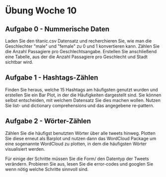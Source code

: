 # Übung Woche 10

## Aufgabe 0 - Nummerische Daten

Laden Sie den titanic.csv Datensatz und recherchieren Sie, wie man die Geschlechter "male" und "female" zu 0 und 1
konvertieren kann. Zählen Sie die Anzahl Passagiere pro Geschlechtsangabe. Erstellen Sie anschließend eine Tabelle,
aus der die Anzahl Passagiere pro Geschlecht und Stadt sichtbar wird.

## Aufgabe 1 - Hashtags-Zählen
Finden Sie heraus, welche 15 Hashtags am häufigsten genutzt wurden und erstellen Sie ein Bar Plot, in der die 
Häufigkeiten dargestellt sind. Sie können selbst entscheiden, mit welchem Datensatz Sie
dies machen wollen. Nutzen Sie list- und dictionary comprehensions und das angegebene re-pattern.


## Aufgabe 2 - Wörter-Zählen

Zählen Sie die häufigst benutzten Wörter über alle tweets hinweg. Plotten Sie diese erneut als Barplot und nutzen dann
das WordCloud Package um eine sogenannte WordCloud zu plotten, in dem die häufigsten Wörter visualisiert werden.

Für einige der Schritte müssen Sie die Form/ den Datentyp der Tweets verändern. Probieren Sie aus, lesen Sie die
error-codes und googlen Sie wenn nötig welche Schritte sinnvoll sind.
